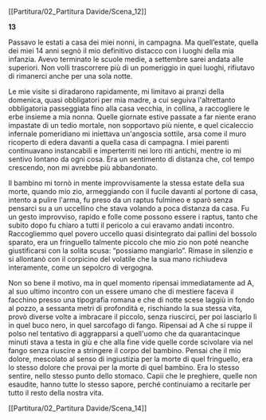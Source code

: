 [[Partitura/02_Partitura Davide/Scena_12]]

**13**

Passavo le estati a casa dei miei nonni, in campagna. Ma quell’estate, quella dei miei 14 anni segnò il mio definitivo distacco con i luoghi della mia infanzia. Avevo terminato le scuole medie, a settembre sarei andata alle superiori. Non volli trascorrere più di un pomeriggio in quei luoghi, rifiutavo di rimanerci anche per una sola notte.

Le mie visite si diradarono rapidamente, mi limitavo ai pranzi della domenica, quasi obbligatori per mia madre, a cui seguiva l'altrettanto obbligatoria passeggiata fino alla casa vecchia, in collina, a raccogliere le erbe insieme a mia nonna. Quelle giornate estive passate a far niente erano impastate di un tedio mortale, non sopportavo più niente, e quel cicaleccio infernale pomeridiano mi iniettava un'angoscia sottile, arsa come il muro ricoperto di edera davanti a quella casa di campagna. I miei parenti continuavano instancabili e imperterriti nei loro riti antichi, mentre io mi sentivo lontano da ogni cosa. Era un sentimento di distanza che, col tempo crescendo, non mi avrebbe più abbandonato.

Il bambino mi tornò in mente improvvisamente la stessa estate della sua morte, quando mio zio, armeggiando con il fucile davanti al portone di casa, intento a pulire l'arma, fu preso da un raptus fulmineo e sparò senza pensarci su a un uccellino che stava volando a poca distanza da casa. Fu un gesto improvviso, rapido e folle come possono essere i raptus, tanto che subito dopo fu chiaro a tutti il pericolo a cui eravamo andati incontro. Raccogliemmo quel povero uccello quasi disintegrato dai pallini del bossolo sparato, era un fringuello talmente piccolo che mio zio non poté neanche giustificarsi con la solita scusa: “possiamo mangiarlo”. Rimase in silenzio e si allontanò con il corpicino del volatile che la sua mano richiudeva interamente, come un sepolcro di vergogna.

Non so bene il motivo, ma in quel momento ripensai immediatamente ad A, al suo ultimo incontro con un essere umano che di mestiere faceva il facchino presso una tipografia romana e che di notte scese laggiù in fondo al pozzo, a sessanta metri di profondità e, rischiando la sua stessa vita, provò diverse volte a imbracare il piccolo, senza riuscirci, per poi lasciarlo lì in quel buco nero, in quel sarcofago di fango. Ripensai ad A che si ruppe il polso nel tentativo di aggrapparsi a quell'uomo che da quarantacinque minuti stava a testa in giù e che alla fine vide quelle corde scivolare via nel fango senza riuscire a stringere il corpo del bambino. Pensai che il mio dolore, mescolato al senso di ingiustizia per la morte di quel fringuello, era lo stesso dolore che provai per la morte di quel bambino. Era lo stesso sentire, nello stesso punto dello stomaco. Capii che le preghiere, quelle non esaudite, hanno tutte lo stesso sapore, perché continuiamo a recitarle per tutto il resto della nostra vita.

[[Partitura/02_Partitura Davide/Scena_14]]